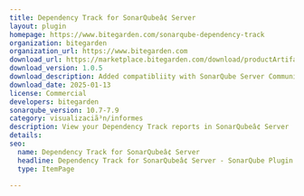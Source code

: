 ```yaml
---
title: Dependency Track for SonarQubeâ¢ Server
layout: plugin
homepage: https://www.bitegarden.com/sonarqube-dependency-track
organization: bitegarden
organization_url: https://www.bitegarden.com
download_url: https://marketplace.bitegarden.com/download/productArtifact?productName=bitegarden-dependency-track-for-sonarqube&productVersion=1.0.5&productFileExt=jar&customerEmail=sonarplugins@gmail.com&customerName=sonarqube&customerSurnames=marketplace&customerCompany=bitegarden
download_version: 1.0.5
download_description: Added compatibliity with SonarQube Server Community
download_date: 2025-01-13
license: Commercial
developers: bitegarden
sonarqube_version: 10.7-7.9
category: visualizaciã³n/informes
description: View your Dependency Track reports in SonarQubeâ¢ Server
details: 
seo:
  name: Dependency Track for SonarQubeâ¢ Server
  headline: Dependency Track for SonarQubeâ¢ Server - SonarQube Plugin
  type: ItemPage

---
```

